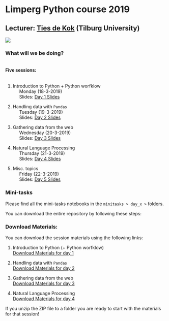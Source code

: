 # Limperg Python course 2019
## Lecturer: <a href="https://www.tiesdekok.com" target="_blank">Ties de Kok</a> (Tilburg University)
 <a href="https://opensource.org/licenses/MIT"><img src="https://img.shields.io/badge/license-MIT-blue.svg"></a>


### What will we be doing?

<span style="display: block; padding-top: 5px"></span>

**Five sessions:**

<span style="display: block; padding-top: 5px"></span>

1) Introduction to Python + Python worfklow     
<span style="padding-left: 20px" class="arrow-right"></span> Monday (18-3-2019)  
<span style="padding-left: 20px" class="arrow-right"></span>Slides: <a href="#" target="_blank">Day 1 Slides</a>

2) Handling data with `Pandas`  
<span style="padding-left: 20px" class="arrow-right"></span> Tuesday (19-3-2019)     
<span style="padding-left: 20px" class="arrow-right"></span>Slides: <a href="#" target="_blank">Day 2 Slides</a>

3) Gathering data from the web  
<span style="padding-left: 20px" class="arrow-right"></span> Wednesday (20-3-2019)    
<span style="padding-left: 20px" class="arrow-right"></span>Slides: <a href="#" target="_blank">Day 3 Slides</a>

4) Natural Language Processing   
<span style="padding-left: 20px" class="arrow-right"></span> Thursday (21-3-2019)    
<span style="padding-left: 20px" class="arrow-right"></span>Slides: <a href="#" target="_blank">Day 4 Slides</a>

5) Misc. topics  
<span style="padding-left: 20px" class="arrow-right"></span> Friday (22-3-2019)   
<span style="padding-left: 20px" class="arrow-right"></span>Slides: <a href="#" target="_blank">Day 5 Slides</a>

### Mini-tasks

Please find all the mini-tasks notebooks in the `minitasks > day_x >` folders.

You can download the entire repository by following these steps:

### Download Materials:

You can download the session materials using the following links:

1) Introduction to Python (+ Python worfklow)  
<a href="#">Download Materials for day 1</a>

2) Handling data with `Pandas`   
<a href="#">Download Materials for day 2</a>

3) Gathering data from the web   
<a href="#">Download Materials for day 3</a>

4) Natural Language Processing   
<a href="#">Download Materials for day 4</a>

If you unzip the ZIP file to a folder you are ready to start with the materials for that session!